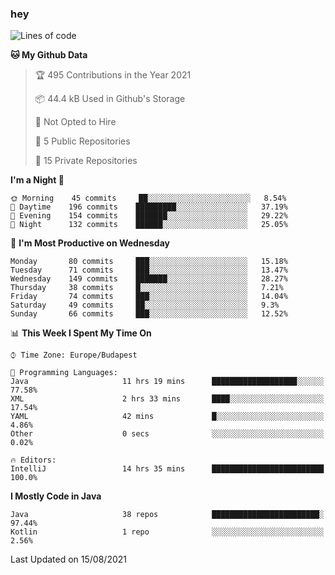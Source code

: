 ### hey

<!--START_SECTION:waka-->
![Lines of code](https://img.shields.io/badge/From%20Hello%20World%20I%27ve%20Written-72200%20lines%20of%20code-blue)

**🐱 My Github Data** 

> 🏆 495 Contributions in the Year 2021
 > 
> 📦 44.4 kB Used in Github's Storage 
 > 
> 🚫 Not Opted to Hire
 > 
> 📜 5 Public Repositories 
 > 
> 🔑 15 Private Repositories  
 > 
**I'm a Night 🦉** 

```text
🌞 Morning    45 commits     ██░░░░░░░░░░░░░░░░░░░░░░░   8.54% 
🌆 Daytime    196 commits    █████████░░░░░░░░░░░░░░░░   37.19% 
🌃 Evening    154 commits    ███████░░░░░░░░░░░░░░░░░░   29.22% 
🌙 Night      132 commits    ██████░░░░░░░░░░░░░░░░░░░   25.05%

```
📅 **I'm Most Productive on Wednesday** 

```text
Monday       80 commits     ███░░░░░░░░░░░░░░░░░░░░░░   15.18% 
Tuesday      71 commits     ███░░░░░░░░░░░░░░░░░░░░░░   13.47% 
Wednesday    149 commits    ███████░░░░░░░░░░░░░░░░░░   28.27% 
Thursday     38 commits     █░░░░░░░░░░░░░░░░░░░░░░░░   7.21% 
Friday       74 commits     ███░░░░░░░░░░░░░░░░░░░░░░   14.04% 
Saturday     49 commits     ██░░░░░░░░░░░░░░░░░░░░░░░   9.3% 
Sunday       66 commits     ███░░░░░░░░░░░░░░░░░░░░░░   12.52%

```


📊 **This Week I Spent My Time On** 

```text
⌚︎ Time Zone: Europe/Budapest

💬 Programming Languages: 
Java                     11 hrs 19 mins      ███████████████████░░░░░░   77.58% 
XML                      2 hrs 33 mins       ████░░░░░░░░░░░░░░░░░░░░░   17.54% 
YAML                     42 mins             █░░░░░░░░░░░░░░░░░░░░░░░░   4.86% 
Other                    0 secs              ░░░░░░░░░░░░░░░░░░░░░░░░░   0.02%

🔥 Editors: 
IntelliJ                 14 hrs 35 mins      █████████████████████████   100.0%

```

**I Mostly Code in Java** 

```text
Java                     38 repos            ████████████████████████░   97.44% 
Kotlin                   1 repo              ░░░░░░░░░░░░░░░░░░░░░░░░░   2.56%

```



 Last Updated on 15/08/2021
<!--END_SECTION:waka-->
